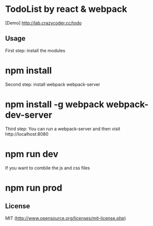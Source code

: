 # TodoList by react & webpack 

[Demo] http://lab.crazycoder.cc/todo

## Usage

First step: install the modules
# npm install

Second step: install webpack webpack-server
# npm install -g webpack webpack-dev-server

Third step: You can run a webpack-server and then visit http://localhost:8080
# npm run dev

If you want to combile the js and css files
# npm run prod

## License

MIT (http://www.opensource.org/licenses/mit-license.php)
